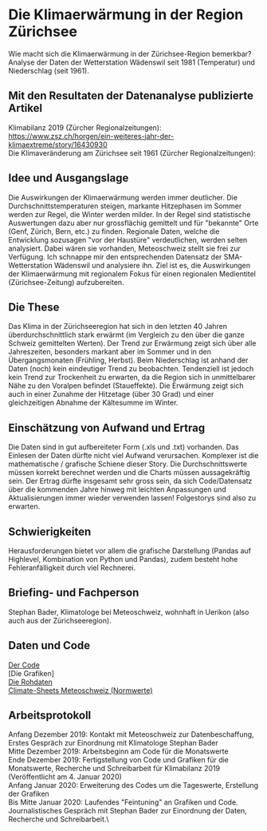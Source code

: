 # Die Klimaerwärmung in der Region Zürichsee

Wie macht sich die Klimaerwärmung in der Zürichsee-Region bemerkbar? Analyse der Daten der Wetterstation Wädenswil seit 1981 (Temperatur) und Niederschlag (seit 1961).

## Mit den Resultaten der Datenanalyse publizierte Artikel

Klimabilanz 2019 (Zürcher Regionalzeitungen): \
https://www.zsz.ch/horgen/ein-weiteres-jahr-der-klimaextreme/story/16430930 \
Die Klimaveränderung am Zürichsee seit 1961 (Zürcher Regionalzeitungen):

## Idee und Ausgangslage

Die Auswirkungen der Klimaerwärmung werden immer deutlicher. Die Durchschnittstemperaturen steigen, markante Hitzephasen im Sommer werden zur Regel, die Winter werden milder. In der Regel sind statistische Auswertungen dazu aber nur grossflächig gemittelt und für "bekannte" Orte (Genf, Zürich, Bern, etc.) zu finden. Regionale Daten, welche die Entwicklung sozusagen "vor der Haustüre" verdeutlichen, werden selten analysiert. Dabei wären sie vorhanden, Meteoschweiz stellt sie frei zur Verfügung. Ich schnappe mir den entsprechenden Datensatz der SMA-Wetterstation Wädenswil und analysiere ihn. Ziel ist es, die Auswirkungen der Klimaerwärmung mit regionalem Fokus für einen regionalen Medientitel (Zürichsee-Zeitung) aufzubereiten.

## Die These

Das Klima in der Zürichseeregion hat sich in den letzten 40 Jahren überdurchschnittlich stark erwärmt (im Vergleich zu den über die ganze Schweiz gemittelten Werten). Der Trend zur Erwärmung zeigt sich über alle Jahreszeiten, besonders markant aber im Sommer und in den Übergangsmonaten (Frühling, Herbst). Beim Niederschlag ist anhand der Daten (noch) kein eindeutiger Trend zu beobachten. Tendenziell ist jedoch kein Trend zur Trockenheit zu erwarten, da die Region sich in unmittelbarer Nähe zu den Voralpen befindet (Staueffekte). Die Erwärmung zeigt sich auch in einer Zunahme der Hitzetage (über 30 Grad) und einer gleichzeitigen Abnahme der Kältesumme im Winter.

## Einschätzung von Aufwand und Ertrag

Die Daten sind in gut aufbereiteter Form (.xls und .txt) vorhanden. Das Einlesen der Daten dürfte nicht viel Aufwand verursachen. Komplexer ist die mathematische / grafische Schiene dieser Story. Die Durchschnittswerte müssen korrekt berechnet werden und die Charts müssen aussagekräftig sein. Der Ertrag dürfte insgesamt sehr gross sein, da sich Code/Datensatz über die kommenden Jahre hinweg mit leichten Anpassungen und Aktualisierungen immer wieder verwenden lassen! Folgestorys sind also zu erwarten.

## Schwierigkeiten

Herausforderungen bietet vor allem die grafische Darstellung (Pandas auf Highlevel, Kombination von Python und Pandas), zudem besteht hohe Fehleranfälligkeit durch viel Rechnerei.

## Briefing- und Fachperson

Stephan Bader, Klimatologe bei Meteoschweiz, wohnhaft in Uerikon (also auch aus der Zürichseeregion).

## Daten und Code

[Der Code](https://github.com/MartinSteinegger/Klimaerwaermung-am-Zuerichsee/blob/master/Klima%20Wa%CC%88denswil.ipynb)\
[Die Grafiken]\
[Die Rohdaten](https://github.com/MartinSteinegger/Klimaerwaermung-am-Zuerichsee/tree/master/klima/waedenswil)\
[Climate-Sheets Meteoschweiz (Normwerte)](https://github.com/MartinSteinegger/Klimaerwaermung-am-Zuerichsee/tree/master/Climate-Sheets%20Meteoschweiz)

## Arbeitsprotokoll

Anfang Dezember 2019: Kontakt mit Meteoschweiz zur Datenbeschaffung, Erstes Gespräch zur Einordnung mit Klimatologe Stephan Bader\
Mitte Dezember 2019: Arbeitsbeginn am Code für die Monatswerte\
Ende Dezember 2019: Fertigstellung von Code und Grafiken für die Monatswerte, Recherche und Schreibarbeit für Klimabilanz 2019 (Veröffentlicht am 4. Januar 2020)\
Anfang Januar 2020: Erweiterung des Codes um die Tageswerte, Erstellung der Grafiken\
Bis Mitte Januar 2020: Laufendes "Feintuning" an Grafiken und Code. Journalistisches Gespräch mit Stephan Bader zur Einordnung der Daten, Recherche und Schreibarbeit.\




